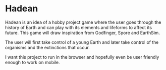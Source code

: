 # Hadean
Hadean is an idea of a hobby project game where the user goes through the history of Earth and can play with its elements and lifeforms to affect its future. This game will draw inspiration from Godfinger, Spore and EarthSim. 

The user will first take control of a young Earth and later take control of the organisms and the extinctions that occur. 

I want this project to run in the browser and hopefully even be user friendly enough to work on mobile.
